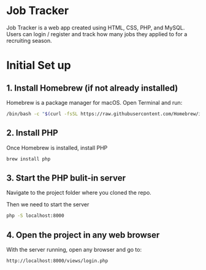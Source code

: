 # Job Tracker
Job Tracker is a web app created using HTML, CSS, PHP, and MySQL. Users can login / register and track how many jobs they applied to for a recruiting season.

# Initial Set up
## 1. Install Homebrew (if not already installed)

Homebrew is a package manager for macOS. Open Terminal and run:

```bash
/bin/bash -c "$(curl -fsSL https://raw.githubusercontent.com/Homebrew/install/HEAD/install.sh)"
```
## 2. Install PHP

Once Homebrew is installed, install PHP
```bash
brew install php
```

## 3. Start the PHP bulit-in server
Navigate to the project folder where you cloned the repo.

Then we need to start the server
```bash
php -S localhost:8000
```

## 4. Open the project in any web browser
With the server running, open any browser and go to:
```bash
http://localhost:8000/views/login.php
```
